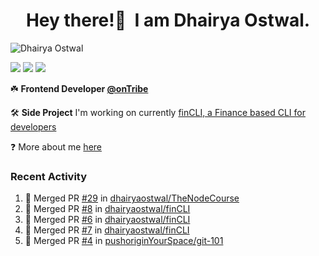 <h1 align="center">Hey there!👋&nbsp; I am Dhairya Ostwal.</h1>
<!--<h4 align="center">A Business Development Manager turned Software Developer.</h3>-->
<p align="left"> <img src="https://komarev.com/ghpvc/?username=dhairyaostwal" alt="Dhairya Ostwal" /></p>

[<img src="https://img.shields.io/badge/linkedin-%230077B5.svg?&style=for-the-badge&logo=linkedin&logoColor=white" />](https://www.linkedin.com/in/dhairyaostwal/) [<img src = "https://img.shields.io/badge/twitter-%2320A1F1.svg?&style=for-the-badge&logo=twitter&logoColor=white">](https://twitter.com/dhairyaostwal/)
[<img src="https://img.shields.io/badge/medium-%23292929.svg?&style=for-the-badge&logo=medium&logoColor=white" />](https://medium.com/@dhairyaostwal)

☘️ **Frontend Developer [@onTribe](https://github.com/Tribe-Tech/)**

🛠 **Side Project** I'm working on currently [finCLI, a Finance based CLI for developers](https://github.com/dhairyaostwal/finCLI)

❓ More about me [here](https://dhairyaostwal.netlify.app/)

### Recent Activity
<!--START_SECTION:activity-->
1. 🎉 Merged PR [#29](https://github.com/dhairyaostwal/TheNodeCourse/pull/29) in [dhairyaostwal/TheNodeCourse](https://github.com/dhairyaostwal/TheNodeCourse)
2. 🎉 Merged PR [#8](https://github.com/dhairyaostwal/finCLI/pull/8) in [dhairyaostwal/finCLI](https://github.com/dhairyaostwal/finCLI)
3. 🎉 Merged PR [#6](https://github.com/dhairyaostwal/finCLI/pull/6) in [dhairyaostwal/finCLI](https://github.com/dhairyaostwal/finCLI)
4. 🎉 Merged PR [#7](https://github.com/dhairyaostwal/finCLI/pull/7) in [dhairyaostwal/finCLI](https://github.com/dhairyaostwal/finCLI)
5. 🎉 Merged PR [#4](https://github.com/pushoriginYourSpace/git-101/pull/4) in [pushoriginYourSpace/git-101](https://github.com/pushoriginYourSpace/git-101)
<!--END_SECTION:activity-->
